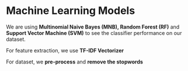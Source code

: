 # Machine Learning Models

We are using **Multinomial Naive Bayes (MNB), Random Forest (RF)** and **Support Vector Machine (SVM)** to see the classifier performance on our dataset.

For feature extraction, we use **TF-IDF Vectorizer**

For dataset, we **pre-process** and **remove the stopwords**
